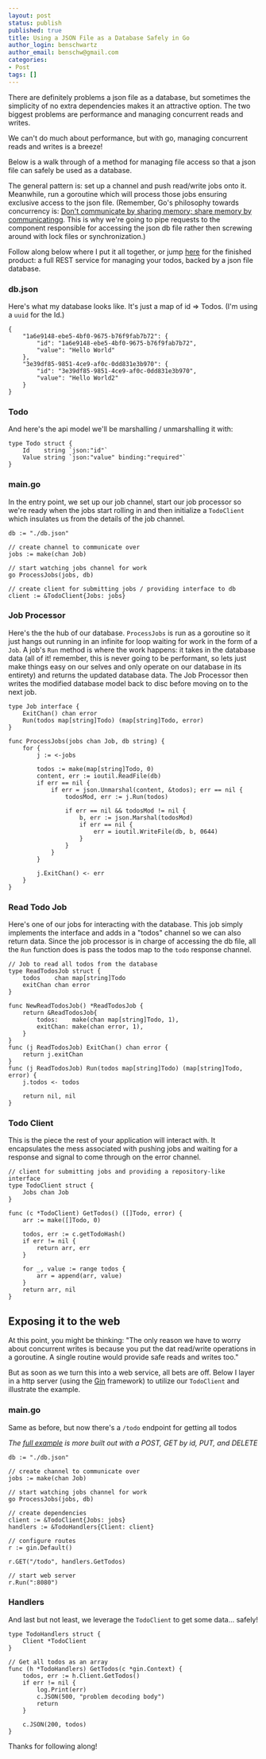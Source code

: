 ```yaml
---
layout: post
status: publish
published: true
title: Using a JSON File as a Database Safely in Go
author_login: benschwartz
author_email: benschw@gmail.com
categories:
- Post
tags: []
---
```


There are definitely problems a json file as a database, but sometimes the simplicity
of no extra dependencies makes it an attractive option. The two biggest problems are performance 
and managing concurrent reads and writes.

We can't do much about performance, but with go, managing concurrent reads and writes is a breeze! 

Below is a walk through of a method for managing file access so that a json file can safely be used as a database.

<!--more-->

The general pattern is: set up a channel and push read/write jobs onto it. Meanwhile, run a goroutine which will
process those jobs ensuring exclusive access to the json file. (Remember, Go's philosophy towards concurrency is: 
[Don't communicate by sharing memory; share memory by communicatingg](http://golang.org/doc/codewalk/sharemem/). This is why we're going to pipe requests to the component responsible for accessing the json db file rather then screwing around with lock files or synchronization.)

Follow along below where I put it all together, or jump [here](https://github.com/benschw/jsondb-go) 
for the finished product: a full REST service for managing your todos, backed by a json file database.

### db.json
Here's what my database looks like. It's just a map of id => Todos. (I'm using a `uuid` for the Id.)

	{
	    "1a6e9148-ebe5-4bf0-9675-b76f9fab7b72": {
	        "id": "1a6e9148-ebe5-4bf0-9675-b76f9fab7b72",
	        "value": "Hello World"
	    },
	    "3e39df85-9851-4ce9-af0c-0dd831e3b970": {
	        "id": "3e39df85-9851-4ce9-af0c-0dd831e3b970",
	        "value": "Hello World2"
	    }
	}
### Todo
And here's the api model we'll be marshalling / unmarshalling it with:

	type Todo struct {
		Id    string `json:"id"`
		Value string `json:"value" binding:"required"`
	}

### main.go
In the entry point, we set up our job channel, start our job processor so we're ready when the jobs
start rolling in and then initialize a `TodoClient` which insulates us from the details of the job channel.


	db := "./db.json"
	
	// create channel to communicate over
	jobs := make(chan Job)

	// start watching jobs channel for work
	go ProcessJobs(jobs, db)

	// create client for submitting jobs / providing interface to db
	client := &TodoClient{Jobs: jobs}


### Job Processor
Here's the the hub of our database. `ProcessJobs` is run as a goroutine so it just hangs out running in an infinite for loop waiting for work in the form of a `Job`.  A job's `Run` method is where the work happens: it takes in the database data (all of it! remember, this is never going to be performant, so lets just make things easy on our selves and only operate on our database in its entirety) and returns the updated database data. The Job Processor then writes the modified database model back to disc before moving on to the next job.

	type Job interface {
		ExitChan() chan error
		Run(todos map[string]Todo) (map[string]Todo, error)
	}

	func ProcessJobs(jobs chan Job, db string) {
		for {
			j := <-jobs

			todos := make(map[string]Todo, 0)
			content, err := ioutil.ReadFile(db)
			if err == nil {
				if err = json.Unmarshal(content, &todos); err == nil {
					todosMod, err := j.Run(todos)

					if err == nil && todosMod != nil {
						b, err := json.Marshal(todosMod)
						if err == nil {
							err = ioutil.WriteFile(db, b, 0644)
						}
					}
				}
			}

			j.ExitChan() <- err
		}
	}

### Read Todo Job
Here's one of our jobs for interacting with the database. This job simply implements the interface and adds in a "todos" channel so we can also return data. Since the job processor is in charge of accessing the db file, all the `Run` function does is pass the todos map to the `todo` response channel.

	// Job to read all todos from the database
	type ReadTodosJob struct {
		todos    chan map[string]Todo
		exitChan chan error
	}

	func NewReadTodosJob() *ReadTodosJob {
		return &ReadTodosJob{
			todos:    make(chan map[string]Todo, 1),
			exitChan: make(chan error, 1),
		}
	}
	func (j ReadTodosJob) ExitChan() chan error {
		return j.exitChan
	}
	func (j ReadTodosJob) Run(todos map[string]Todo) (map[string]Todo, error) {
		j.todos <- todos

		return nil, nil
	}

### Todo Client
This is the piece the rest of your application will interact with. It encapsulates the mess associated with pushing jobs and waiting for a response and signal to come through on the error channel.

	// client for submitting jobs and providing a repository-like interface
	type TodoClient struct {
		Jobs chan Job
	}

	func (c *TodoClient) GetTodos() ([]Todo, error) {
		arr := make([]Todo, 0)

		todos, err := c.getTodoHash()
		if err != nil {
			return arr, err
		}

		for _, value := range todos {
			arr = append(arr, value)
		}
		return arr, nil
	}

## Exposing it to the web
At this point, you might be thinking: "The only reason we have to worry about concurrent writes is because you put the dat read/write operations in a goroutine. A single routine would provide safe reads and writes too."

But as soon as we turn this into a web service, all bets are off. Below I layer in a http server (using the [Gin](http://gin-gonic.github.io/gin/) framework) to utilize our `TodoClient` and illustrate the example.

### main.go
Same as before, but now there's a `/todo` endpoint for getting all todos

_The [full example](https://github.com/benschw/jsondb-go) is more built out with a POST, GET by id, PUT, and DELETE_

	db := "./db.json"

	// create channel to communicate over
	jobs := make(chan Job)

	// start watching jobs channel for work
	go ProcessJobs(jobs, db)

	// create dependencies
	client := &TodoClient{Jobs: jobs}
	handlers := &TodoHandlers{Client: client}

	// configure routes
	r := gin.Default()

	r.GET("/todo", handlers.GetTodos)

	// start web server
	r.Run(":8080")

### Handlers
And last but not least, we leverage the `TodoClient` to get some data... safely!

	type TodoHandlers struct {
		Client *TodoClient
	}

	// Get all todos as an array
	func (h *TodoHandlers) GetTodos(c *gin.Context) {
		todos, err := h.Client.GetTodos()
		if err != nil {
			log.Print(err)
			c.JSON(500, "problem decoding body")
			return
		}

		c.JSON(200, todos)
	}


Thanks for following along!